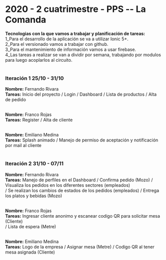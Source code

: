 <h1>2020 - 2 cuatrimestre - PPS -- La Comanda</h1>

<strong>Tecnologias con la que vamos a trabajar y planificación de tareas:</strong> <br>
1_Para el desarrollo de la aplicación se va a utilizar Ionic 5+.<br>
2_Para el versionado vamos a trabajar con github.<br>
3_Para el mantenimiento de información vamos a usar firebase.<br>
4_Las tareas a realizar se van a dividir por semana, trabajando por modulos para luego acoplarlos al circuito.<br><br>

<h3>Iteración 1 25/10 - 31/10</h3>

<strong>Nombre:</strong> Fernando Rivara<br>
<strong>Tareas:</strong> Inicio del proyecto / Login / Dashboard / Lista de productos / Alta de pedido <br><br>

<strong>Nombre:</strong> Franco Rojas<br>
<strong>Tareas:</strong> Register / Alta de cliente <br><br>

<strong>Nombre:</strong> Emiliano Medina<br>
<strong>Tareas:</strong> Splash animado / Manejo de permiso de aceptación y notificación por mail al cliente<br><br>

<h3>Iteración 2 31/10 - 07/11</h3>

<strong>Nombre:</strong> Fernando Rivara<br>
<strong>Tareas:</strong> Manejo de perfiles en el Dashboard / Confirma pedido (Mozo) / Visualiza los pedidos en los diferentes sectores (empleados) <br>
/ Se realizan los cambios de estados de los pedidos (empleados) / Entrega los platos y bebidas (Mozo) <br><br>

<strong>Nombre:</strong> Franco Rojas<br>
<strong>Tareas:</strong> Ingresar cliente anonimo y escanear codigo QR para solicitar mesa (Cliente)<br>
/ Lista de espera (Metre)<br><br>

<strong>Nombre:</strong> Emiliano Medina<br>
<strong>Tareas:</strong> Logo de la empresa / Asignar mesa (Metre) / Codigo QR al tener mesa asignada (Cliente) <br><br>
